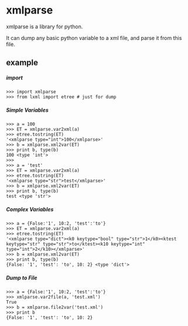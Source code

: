 # xmlparse #

xmlparse is a library for python.

It can dump any basic python variable to a xml file, and parse it from this file.

## example ##
##### import #####
    >>> import xmlparse
    >>> from lxml import etree # just for dump
##### Simple Variables #####
    >>> a = 100
    >>> ET = xmlparse.var2xml(a)
    >>> etree.tostring(ET)
    '<xmlparse type="int">100</xmlparse>'
    >>> b = xmlparse.xml2var(ET)
    >>> print b, type(b)
    100 <type 'int'>
    >>>
    >>> a = 'test'
    >>> ET = xmlparse.var2xml(a)
    >>> etree.tostring(ET)
    '<xmlparse type="str">test</xmlparse>'
    >>> b = xmlparse.xml2var(ET)
    >>> print b, type(b)
    test <type 'str'>
##### Complex Variables #####
    >>> a = {False:'1', 10:2, 'test':'to'}
    >>> ET = xmlparse.var2xml(a)
    >>> etree.tostring(ET)
    '<xmlparse type="dict"><k0 keytype="bool" type="str">1</k0><ktest keytype="str" type="str">to</ktest><k10 keytype="int" type="int">2</k10></xmlparse>'
    >>> b = xmlparse.xml2var(ET)
    >>> print b, type(b)
    {False: '1', 'test': 'to', 10: 2} <type 'dict'>
##### Dump to File #####
    >>> a = {False:'1', 10:2, 'test':'to'}
    >>> xmlparse.var2file(a, 'test.xml')
    True
    >>> b = xmlparse.file2var('test.xml')
    >>> print b
    {False: '1', 'test': 'to', 10: 2}

